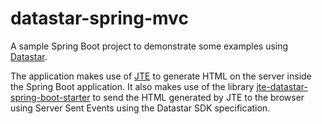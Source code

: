 # datastar-spring-mvc

A sample Spring Boot project to demonstrate some examples using [Datastar](https://data-star.dev/).

The application makes use of [JTE](https://jte.gg/) to generate HTML on the server inside the Spring Boot application. It also makes use of the library [jte-datastar-spring-boot-starter](https://github.com/Gadnex/jte-datastar-spring-boot-starter) to send the HTML generated by JTE to the browser using Server Sent Events using the Datastar SDK specification. 